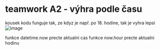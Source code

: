 # teamwork A2 - výhra podle času
kousek kodu funguje tak, ze kdyz je např. po 18. hodine, tak je vyhra lepsi
![image](https://github.com/user-attachments/assets/037abe7f-dd68-4349-b458-88d74ae4c821)

funkce datetime.now precte aktualni cas 
funkce now.hour precte aktualni hodinu 
